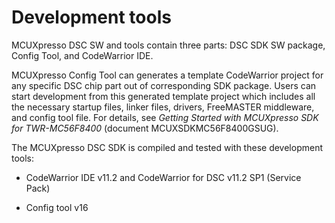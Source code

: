 # Development tools

MCUXpresso DSC SW and tools contain three parts: DSC SDK SW package, Config Tool, and CodeWarrior IDE.

MCUXpresso Config Tool can generates a template CodeWarrior project for any specific DSC chip part out of corresponding SDK package. Users can start development from this generated template project which includes all the necessary startup files, linker files, drivers, FreeMASTER middleware, and config tool file. For details, see *Getting Started with MCUXpresso SDK for TWR-MC56F8400* \(document MCUXSDKMC56F8400GSUG\).

The MCUXpresso DSC SDK is compiled and tested with these development tools:

-   CodeWarrior IDE v11.2 and CodeWarrior for DSC v11.2 SP1 \(Service Pack\)

-   Config tool v16



